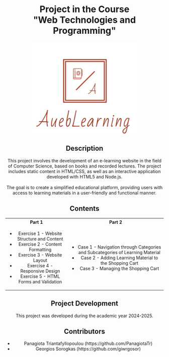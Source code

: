 <div style="text-align: center;">
  <h1>Project in the Course <br>"Web Technologies and Programming"</h1>

  <img src="Part%201%20-%20HTML%20&%20CSS/images/logo.png" alt="Project Logo">

  <h2>Description</h2>
  <p>
    This project involves the development of an e-learning website in the field of Computer Science, based on books and recorded lectures. The project includes static content in HTML/CSS, as well as an interactive application developed with HTML5 and Node.js.
    <br><br>
    The goal is to create a simplified educational platform, providing users with access to learning materials in a user-friendly and functional manner.
  </p>

  <h2>Contents</h2>
  <table align="center">
    <tr>
      <th>Part 1</th>
      <th>Part 2</th>
    </tr>
    <tr>
      <td>
        <ul>
          <li>Exercise 1 - Website Structure and Content</li>
          <li>Exercise 2 - Content Formatting</li>
          <li>Exercise 3 - Website Layout</li>
          <li>Exercise 4 - Responsive Design</li>
          <li>Exercise 5 - HTML Forms and Validation</li>
        </ul>
      </td>
      <td>
        <ul>
          <li>Case 1 - Navigation through Categories and Subcategories of Learning Material</li>
          <li>Case 2 - Adding Learning Material to the Shopping Cart</li>
          <li>Case 3 - Managing the Shopping Cart</li>
        </ul>
      </td>
    </tr>
  </table>

  <h2>Project Development</h2>
  <p>This project was developed during the academic year 2024-2025.</p>

  <h2>Contributors</h2>
  <ul>
    <li>Panagiota Triantafyllopoulou (https://github.com/PanagiotaTr)</li>
    <li>Georgios Sorogkas (https://github.com/giwrgosor)</li>
  </ul>
</div>
